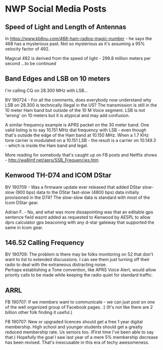 # NWP Social Media Posts

## Speed of Light and Length of Antennas

In https://www.kb6nu.com/468-ham-radios-magic-number - he says the 468 has a mysterious past.   Not so mysterious as it's assuming a 95% velocity factor of 492.

Magical 492 is derived from the speed of light - 299.8 million meters per second
...to be continued

## Band Edges and LSB on 10 meters

I'm calling CQ on 28.300 MHz with LSB...

BV 190724 - For all the comments, does everybody now understand why LSB on 28.300 is technically illegal in the US? The transmission is still in the 10 meter Ham band but outside of the 10 M Voice segment. LSB is not 'wrong' on 10 meters but it is atypical and may add confusion.

A similar frequency example is APRS packet on the 30 meter band. One valid listing is to say 10.151 MHz dial frequency with LSB - even though that's outside the edge of the Ham band at 10.150 MHz. When a 1.7 KHz tone carrier is modulated on a 10.151 LSB - the result is a carrier on 10.149.3 - which is inside the Ham band and legal.

More reading for somebody that's caught up on FB posts and Netflix shows - http://wa8lmf.net/aprs/SSB_Frequencies.htm

## Kenwood TH-D74 and ICOM DStar

BV 190709 - Was a firmware update ever released that added DStar slow-slow (900 bps) data to the DStar fast-slow (4800 bps) data initially provisioned in the D74? The slow-slow data is standard with most of the Icom DStar gear.

   Adrian F. - No, and what was more dissapointing was that an editable gps sentence field waznt added as requested to Kenwood by AE5PL to allow dprs calculator gps beaconing with any d-star gateway that supported the same in Icom gear.

## 146.52 Calling Frequency

BV 190709: The problem is there may be folks monitoring on 52 that don't want to list to extended discussions.  I can see them just turning off their radio to deal with the extraneous distracting noise.   
Perhaps establishing a Tone convention, like APRS Voice Alert, would allow priority calls to be made while keeping the radio quiet for standard traffic.

## ARRL

FB 190707: If we members want to communicate - we can just post on one of the well organized group of Facebook pages. :) (It's not like there are 2 billion other folk finding it useful.)

FB 190707: New or upgraded licences should get a free 1 year digital membership. High school and younger students should get a greatly reduced membership rate. Us seniors too. (First time I've been able to say that.)
Hopefully the goal I saw last year of a mere 5% membership decrease has been revised. That's inexcusable in this era of techy awesomeness.
